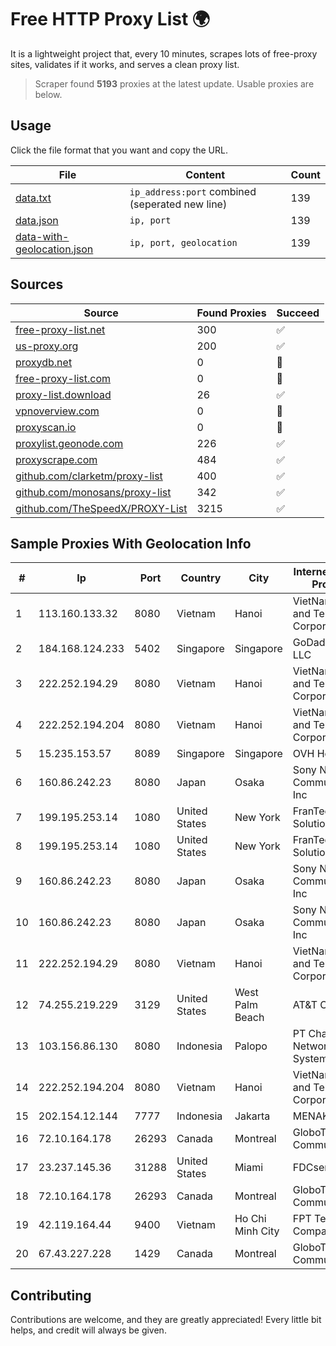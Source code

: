 
# Free HTTP Proxy List 🌍

It is a lightweight project that, every 10 minutes, scrapes lots of free-proxy sites, validates if it works, and serves a clean proxy list.


> Scraper found **5193** proxies at the latest update. Usable proxies are below.

## Usage

Click the file format that you want and copy the URL.


|File|Content|Count|
|----|-------|-----|
|[data.txt](https://raw.githubusercontent.com/themiralay/Proxy-List-World/master/data.txt)|`ip_address:port` combined (seperated new line)|139|
|[data.json](https://raw.githubusercontent.com/themiralay/Proxy-List-World/master/data.json)|`ip, port`|139|
|[data-with-geolocation.json](https://raw.githubusercontent.com/themiralay/Proxy-List-World/master/data-with-geolocation.json)|`ip, port, geolocation`|139|

## Sources

|Source|Found Proxies|Succeed|
|------|-------------|-------|
|[free-proxy-list.net](https://free-proxy-list.net)|300|✅|
|[us-proxy.org](https://www.us-proxy.org)|200|✅|
|[proxydb.net](http://proxydb.net)|0|🚫|
|[free-proxy-list.com](https://free-proxy-list.com/?page=&port=&type%5B%5D=http&type%5B%5D=https&up_time=0&search=Search)|0|🚫|
|[proxy-list.download](https://www.proxy-list.download/HTTP)|26|✅|
|[vpnoverview.com](https://vpnoverview.com/privacy/anonymous-browsing/free-proxy-servers)|0|🚫|
|[proxyscan.io](https://www.proxyscan.io)|0|🚫|
|[proxylist.geonode.com](https://proxylist.geonode.com/api/proxy-list?limit=300&page=1&sort_by=lastChecked&sort_type=desc&protocols=http,https)|226|✅|
|[proxyscrape.com](https://api.proxyscrape.com/v2/?request=displayproxies&protocol=http&timeout=10000&country=all&ssl=all&anonymity=all)|484|✅|
|[github.com/clarketm/proxy-list](https://raw.githubusercontent.com/clarketm/proxy-list/master/proxy-list-raw.txt)|400|✅|
|[github.com/monosans/proxy-list](https://raw.githubusercontent.com/monosans/proxy-list/main/proxies/http.txt)|342|✅|
|[github.com/TheSpeedX/PROXY-List](https://raw.githubusercontent.com/TheSpeedX/PROXY-List/master/http.txt)|3215|✅|


## Sample Proxies With Geolocation Info

|#|Ip|Port|Country|City|Internet Service Provider|
|-|--|----|-------|----|-------------------------|
|1|113.160.133.32|8080|Vietnam|Hanoi|VietNam Post and Telecom Corporation|
|2|184.168.124.233|5402|Singapore|Singapore|GoDaddy.com, LLC|
|3|222.252.194.29|8080|Vietnam|Hanoi|VietNam Post and Telecom Corporation|
|4|222.252.194.204|8080|Vietnam|Hanoi|VietNam Post and Telecom Corporation|
|5|15.235.153.57|8089|Singapore|Singapore|OVH Hosting|
|6|160.86.242.23|8080|Japan|Osaka|Sony Network Communications Inc|
|7|199.195.253.14|1080|United States|New York|FranTech Solutions|
|8|199.195.253.14|1080|United States|New York|FranTech Solutions|
|9|160.86.242.23|8080|Japan|Osaka|Sony Network Communications Inc|
|10|160.86.242.23|8080|Japan|Osaka|Sony Network Communications Inc|
|11|222.252.194.29|8080|Vietnam|Hanoi|VietNam Post and Telecom Corporation|
|12|74.255.219.229|3129|United States|West Palm Beach|AT&T Corp.|
|13|103.156.86.130|8080|Indonesia|Palopo|PT Chacha Networking System|
|14|222.252.194.204|8080|Vietnam|Hanoi|VietNam Post and Telecom Corporation|
|15|202.154.12.144|7777|Indonesia|Jakarta|MENAKSOPAL|
|16|72.10.164.178|26293|Canada|Montreal|GloboTech Communications|
|17|23.237.145.36|31288|United States|Miami|FDCservers.net|
|18|72.10.164.178|26293|Canada|Montreal|GloboTech Communications|
|19|42.119.164.44|9400|Vietnam|Ho Chi Minh City|FPT Telecom Company|
|20|67.43.227.228|1429|Canada|Montreal|GloboTech Communications|



## Contributing

Contributions are welcome, and they are greatly appreciated! Every
little bit helps, and credit will always be given.

